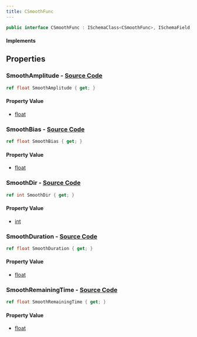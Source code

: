 ```yaml
---
title: CSmoothFunc
---
```


```csharp
public interface CSmoothFunc : ISchemaClass<CSmoothFunc>, ISchemaField, ISchemaClass, INativeHandle
```

#### Implements

## Properties

### **SmoothAmplitude** - [Source Code](https://github.com/swiftly-solution/swiftlys2/blob/main/managed/src/SwiftlyS2.Generated/Schemas/Interfaces/CSmoothFunc.cs#L16)

```csharp
ref float SmoothAmplitude { get; }
```

#### Property Value

- [float](https://learn.microsoft.com/dotnet/api/system.single)

### **SmoothBias** - [Source Code](https://github.com/swiftly-solution/swiftlys2/blob/main/managed/src/SwiftlyS2.Generated/Schemas/Interfaces/CSmoothFunc.cs#L18)

```csharp
ref float SmoothBias { get; }
```

#### Property Value

- [float](https://learn.microsoft.com/dotnet/api/system.single)

### **SmoothDir** - [Source Code](https://github.com/swiftly-solution/swiftlys2/blob/main/managed/src/SwiftlyS2.Generated/Schemas/Interfaces/CSmoothFunc.cs#L24)

```csharp
ref int SmoothDir { get; }
```

#### Property Value

- [int](https://learn.microsoft.com/dotnet/api/system.int32)

### **SmoothDuration** - [Source Code](https://github.com/swiftly-solution/swiftlys2/blob/main/managed/src/SwiftlyS2.Generated/Schemas/Interfaces/CSmoothFunc.cs#L20)

```csharp
ref float SmoothDuration { get; }
```

#### Property Value

- [float](https://learn.microsoft.com/dotnet/api/system.single)

### **SmoothRemainingTime** - [Source Code](https://github.com/swiftly-solution/swiftlys2/blob/main/managed/src/SwiftlyS2.Generated/Schemas/Interfaces/CSmoothFunc.cs#L22)

```csharp
ref float SmoothRemainingTime { get; }
```

#### Property Value

- [float](https://learn.microsoft.com/dotnet/api/system.single)

